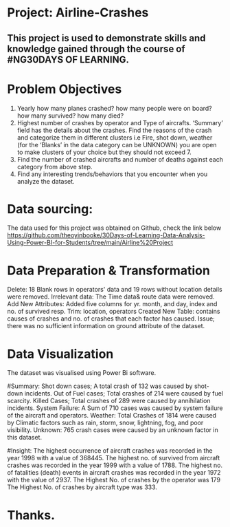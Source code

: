 # Project: Airline-Crashes
This project is used to demonstrate skills and knowledge gained through the course of #NG30DAYS OF LEARNING.
----
# Problem Objectives
1. Yearly how many planes crashed? how many people were on board? how many survived? how many died?
2. Highest number of crashes by operator and Type of aircrafts.
‘Summary’ field has the details about the crashes. Find the reasons of the crash and categorize them in different clusters i.e Fire, shot down, weather (for the ‘Blanks’ in the data category can be UNKNOWN) you are open to make clusters of your choice but they should not exceed 7.
3. Find the number of crashed aircrafts and number of deaths against each category from above step.
4. Find any interesting trends/behaviors that you encounter when you analyze the dataset.

# Data sourcing:
The data used for this project was obtained on Github, check the link below 
https://github.com/theoyinbooke/30Days-of-Learning-Data-Analysis-Using-Power-BI-for-Students/tree/main/Airline%20Project

# Data Preparation & Transformation
Delete:
18 Blank rows in operators' data and 19 rows without location details were removed.
Irrelevant data:
The Time data& route data were removed.
Add New Attributes:
Added five columns for yr. month, and day, index and no. of survived resp.
Trim: location, operators
 Created New Table: contains causes of crashes and no. of crashes that each factor has caused.
Issue;
there was no sufficient information on ground attribute of the dataset.

# Data Visualization
The dataset was visualised using Power Bi software.

#Summary:
Shot down cases; 
A total crash of 132 was caused by shot-down incidents.
Out of Fuel cases;
Total crashes of 214 were caused by fuel scarcity.
Killed Cases;
Total crashes of 289 were caused by annihilation incidents.
System Failure:
A Sum of 710 cases was caused by system failure of the aircraft and operators.
Weather:
Total Crashes of 1814 were caused by Climatic factors such as rain, storm, snow, lightning, fog, and poor visibility.
Unknown:
765 crash cases were caused by an unknown factor in this dataset.

#Insight:
The highest occurrence of aircraft crashes was recorded in the year 1998 with a value of 368445.
The highest no. of survived from aircraft crashes was recorded in the year 1999 with a value of 1788.
The highest no. of fatalities (death) events in aircraft crashes was recorded in the year 1972 with the value of 2937.
The Highest No. of crashes by the operator was 179
The Highest No. of crashes by aircraft type was 333.

# Thanks.
